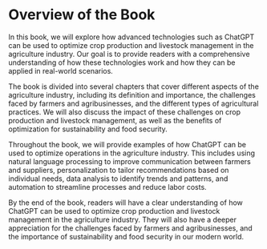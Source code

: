 Overview of the Book
==================================

In this book, we will explore how advanced technologies such as ChatGPT can be used to optimize crop production and livestock management in the agriculture industry. Our goal is to provide readers with a comprehensive understanding of how these technologies work and how they can be applied in real-world scenarios.

The book is divided into several chapters that cover different aspects of the agriculture industry, including its definition and importance, the challenges faced by farmers and agribusinesses, and the different types of agricultural practices. We will also discuss the impact of these challenges on crop production and livestock management, as well as the benefits of optimization for sustainability and food security.

Throughout the book, we will provide examples of how ChatGPT can be used to optimize operations in the agriculture industry. This includes using natural language processing to improve communication between farmers and suppliers, personalization to tailor recommendations based on individual needs, data analysis to identify trends and patterns, and automation to streamline processes and reduce labor costs.

By the end of the book, readers will have a clear understanding of how ChatGPT can be used to optimize crop production and livestock management in the agriculture industry. They will also have a deeper appreciation for the challenges faced by farmers and agribusinesses, and the importance of sustainability and food security in our modern world.
